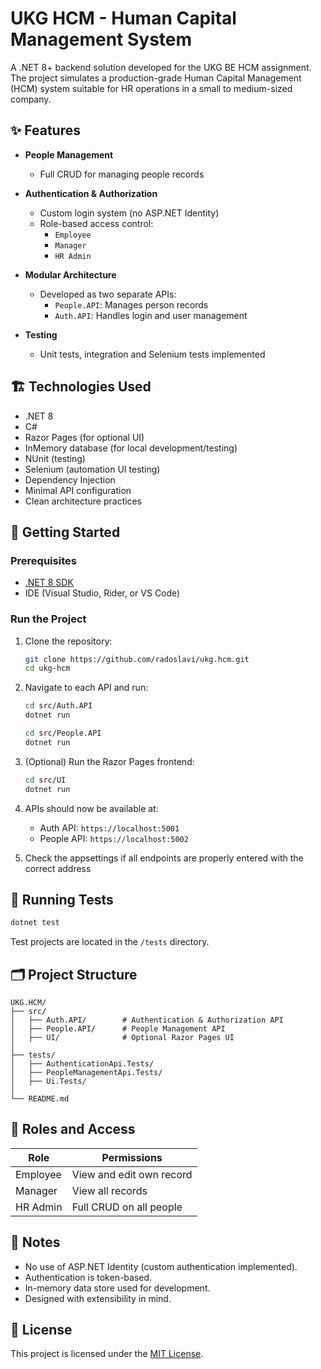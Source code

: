 
# UKG HCM - Human Capital Management System

A .NET 8+ backend solution developed for the UKG BE HCM assignment. The project simulates a production-grade Human Capital Management (HCM) system suitable for HR operations in a small to medium-sized company.

## ✨ Features

- **People Management**  
  - Full CRUD for managing people records

- **Authentication & Authorization**  
  - Custom login system (no ASP.NET Identity)
  - Role-based access control:
    - `Employee`
    - `Manager`
    - `HR Admin`

- **Modular Architecture**  
  - Developed as two separate APIs:
    - `People.API`: Manages person records
    - `Auth.API`: Handles login and user management

- **Testing**  
  - Unit tests, integration and Selenium tests implemented

## 🏗️ Technologies Used

- .NET 8
- C#
- Razor Pages (for optional UI)
- InMemory database (for local development/testing)
- NUnit (testing)
- Selenium (automation UI testing)
- Dependency Injection
- Minimal API configuration
- Clean architecture practices

## 🚀 Getting Started

### Prerequisites

- [.NET 8 SDK](https://dotnet.microsoft.com/en-us/download/dotnet/8.0)
- IDE (Visual Studio, Rider, or VS Code)

### Run the Project

1. Clone the repository:

   ```bash
   git clone https://github.com/radoslavi/ukg.hcm.git
   cd ukg-hcm
   ```

2. Navigate to each API and run:

   ```bash
   cd src/Auth.API
   dotnet run
   ```

   ```bash
   cd src/People.API
   dotnet run
   ```

3. (Optional) Run the Razor Pages frontend:

   ```bash
   cd src/UI
   dotnet run
   ```

4. APIs should now be available at:
   - Auth API: `https://localhost:5001`
   - People API: `https://localhost:5002`

5. Check the appsettings if all endpoints are properly entered with the correct address

## 🧪 Running Tests

```bash
dotnet test
```

Test projects are located in the `/tests` directory.

## 🗂️ Project Structure

```
UKG.HCM/
├── src/
│   ├── Auth.API/        # Authentication & Authorization API
│   ├── People.API/      # People Management API
│   ├── UI/              # Optional Razor Pages UI
│
├── tests/
│   ├── AuthenticationApi.Tests/
│   ├── PeopleManagementApi.Tests/
│   ├── Ui.Tests/
│
└── README.md
```

## 🔐 Roles and Access

| Role        | Permissions              |
|-------------|--------------------------|
| Employee    | View and edit own record |
| Manager     | View all records         |
| HR Admin    | Full CRUD on all people  |

## 📌 Notes

- No use of ASP.NET Identity (custom authentication implemented).
- Authentication is token-based.
- In-memory data store used for development.
- Designed with extensibility in mind.

## 📄 License

This project is licensed under the [MIT License](LICENSE).
